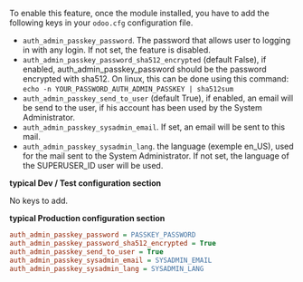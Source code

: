 To enable this feature, once the module installed, you have to add the
following keys in your `odoo.cfg` configuration file.

- `auth_admin_passkey_password`. The password that allows user to
  logging in with any login. If not set, the feature is disabled.
- `auth_admin_passkey_password_sha512_encrypted` (default False), if
  enabled, auth_admin_passkey_password should be the password encrypted
  with sha512. On linux, this can be done using this command:
  `echo -n YOUR_PASSWORD_AUTH_ADMIN_PASSKEY | sha512sum`
- `auth_admin_passkey_send_to_user` (default True), if enabled, an email
  will be send to the user, if his account has been used by the System
  Administrator.
- `auth_admin_passkey_sysadmin_email`. If set, an email will be sent to
  this mail.
- `auth_admin_passkey_sysadmin_lang`. the language (exemple en_US), used
  for the mail sent to the System Administrator. If not set, the
  language of the SUPERUSER_ID user will be used.

**typical Dev / Test configuration section**

No keys to add.

**typical Production configuration section**

``` ini
auth_admin_passkey_password = PASSKEY_PASSWORD
auth_admin_passkey_password_sha512_encrypted = True
auth_admin_passkey_send_to_user = True
auth_admin_passkey_sysadmin_email = SYSADMIN_EMAIL
auth_admin_passkey_sysadmin_lang = SYSADMIN_LANG
```
